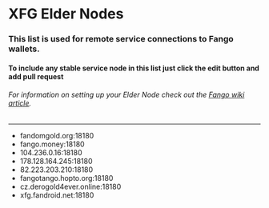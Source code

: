 # XFG Elder Nodes
### This list is used for remote service connections to Fango wallets.
#### To include any stable service node in this list just click the edit button and add pull request
###### For information on setting up your Elder Node check out the [Fango wiki article](https://github.com/FandomGold/fango/wiki/Run-an-Elder-Node).

--------------------------

-  fandomgold.org:18180
-  fango.money:18180
-  104.236.0.16:18180
-  178.128.164.245:18180
-  82.223.203.210:18180
-  fangotango.hopto.org:18180
-  cz.derogold4ever.online:18180
-  xfg.fandroid.net:18180
